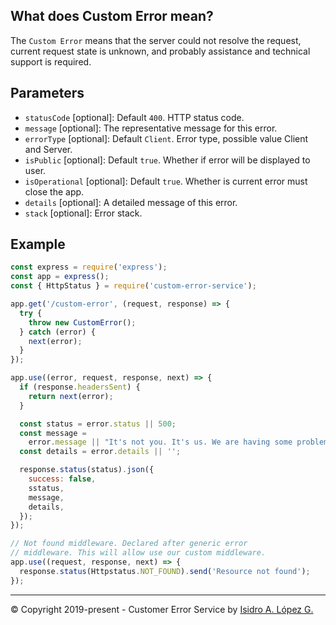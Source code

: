 ## What does Custom Error mean?

The `Custom Error` means that the server could not resolve the request, current request state is unknown, and probably assistance and technical support is required.

## Parameters

- `statusCode` [optional]: Default `400`. HTTP status code.
- `message` [optional]: The representative message for this error.
- `errorType` [optional]: Default `Client`. Error type, possible value Client and Server.
- `isPublic` [optional]: Default `true`. Whether if error will be displayed to user.
- `isOperational` [optional]: Default `true`. Whether is current error must close the app.
- `details` [optional]: A detailed message of this error.
- `stack` [optional]: Error stack.

## Example

```javascript
const express = require('express');
const app = express();
const { HttpStatus } = require('custom-error-service');

app.get('/custom-error', (request, response) => {
  try {
    throw new CustomError();
  } catch (error) {
    next(error);
  }
});

app.use((error, request, response, next) => {
  if (response.headersSent) {
    return next(error);
  }

  const status = error.status || 500;
  const message =
    error.message || "It's not you. It's us. We are having some problems.";
  const details = error.details || '';

  response.status(status).json({
    success: false,
    sstatus,
    message,
    details,
  });
});

// Not found middleware. Declared after generic error
// middleware. This will allow use our custom middleware.
app.use((request, response, next) => {
  response.status(Httpstatus.NOT_FOUND).send('Resource not found');
});
```

---

&copy; Copyright 2019-present - Customer Error Service by [Isidro A. López G.](https://ialopezg.com/)
